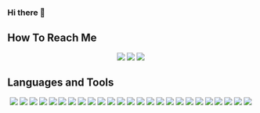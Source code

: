 ### Hi there 👋



## How To Reach Me

<p align="center"> 
<a href="https://www.linkedin.com/in/kameron-farshchian/">
<img src="https://img.shields.io/badge/LinkedIn-0077B5?style=for-the-badge&logo=linkedin&logoColor=white"></a> 
<a href="mailto:kfarshchian@gmail.com">
<img src="https://img.shields.io/badge/Gmail-D14836?style=for-the-badge&logo=gmail&logoColor=white"></a> 
<a href="https://kfarshchian.netlify.app/">
<img src="https://img.shields.io/badge/My_Portfolio-yellow?style=for-the-badge&logo=AngelList&logoColor=white"></a></p> 

## Languages and Tools

<p align="center">
  <img src="https://img.shields.io/badge/Visual_Studio_Code-0078d7.svg?style=for-the-badge&logo=visual-studio-code&logoColor=white">
  <img src="https://img.shields.io/badge/Windows-0078D6?style=for-the-badge&logo=windows&logoColor=white">
  <img src="https://img.shields.io/badge/GitHub-100000?style=for-the-badge&logo=github&logoColor=white">
  <img src="https://img.shields.io/badge/HTML-239120?style=for-the-badge&logo=html5&logoColor=white">
  <img src="https://img.shields.io/badge/CSS-239120?&style=for-the-badge&logo=css3&logoColor=white">
  <img src="https://img.shields.io/badge/Git-335c67?style=for-the-badge">
  <img src="https://img.shields.io/badge/Advanced_CSS-e09f3e?style=for-the-badge">
  <img src="https://img.shields.io/badge/JavaScript-F7DF1E?style=for-the-badge&logo=javascript&logoColor=black">
  <img src="https://img.shields.io/badge/Web_API's-9e2a2b?style=for-the-badge">
  <img src="https://img.shields.io/badge/Third_Party_API's-540b0e?style=for-the-badge">
  <img src="https://img.shields.io/badge/Server_Side_API's-335c67?style=for-the-badge">
  <img src="https://img.shields.io/badge/bulma-00D0B1?style=for-the-badge&logo=bulma&logoColor=white">
  <img src="https://img.shields.io/badge/Node.js-43853D?style=for-the-badge&logo=node.js&logoColor=white">
  <img src="https://img.shields.io/badge/Express.js-404D59?style=for-the-badge">
  <img src="https://img.shields.io/badge/MySQL-005C84?style=for-the-badge&logo=mysql&logoColor=white">
  <img src="https://img.shields.io/badge/Object_Oriented_Programming-9e2a2b?style=for-the-badge">
  <img src="https://img.shields.io/badge/Heroku-430098?style=for-the-badge&logo=heroku&logoColor=white">
  <img src="https://img.shields.io/badge/Insomnia-black?style=for-the-badge&logo=insomnia&logoColor=5849BE">
  <img src="https://img.shields.io/badge/Model_View_Controller-540b0e?style=for-the-badge">
  <img src="https://img.shields.io/badge/NoSQL-335c67?style=for-the-badge">
  <img src="https://img.shields.io/badge/MongoDB-4EA94B?style=for-the-badge&logo=mongodb&logoColor=white">
  <img src="https://img.shields.io/badge/Progressive_Web_Applications-e09f3e?style=for-the-badge">
  <img src="https://img.shields.io/badge/React-20232A?style=for-the-badge&logo=react&logoColor=61DAFB">
  <img src="https://img.shields.io/badge/MERN-9e2a2b?style=for-the-badge">
  <img src="https://img.shields.io/badge/State-540b0e?style=for-the-badge">
</p>





<!--
**kfarshchian/kfarshchian** is a ✨ _special_ ✨ repository because its `README.md` (this file) appears on your GitHub profile.

Here are some ideas to get you started:

- 🔭 I’m currently working on ...
- 🌱 I’m currently learning ...
- 👯 I’m looking to collaborate on ...
- 🤔 I’m looking for help with ...
- 💬 Ask me about ...
- 📫 How to reach me: ...
- 😄 Pronouns: ...
- ⚡ Fun fact: ...
-->
